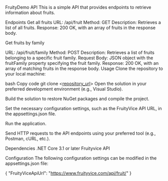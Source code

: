 FruityDemo API
This is a simple API that provides endpoints to retrieve information about fruits.

Endpoints
Get all fruits
URL: /api/fruit
Method: GET
Description: Retrieves a list of all fruits.
Response: 200 OK, with an array of fruits in the response body.

Get fruits by family

URL: /api/fruit/family
Method: POST
Description: Retrieves a list of fruits belonging to a specific fruit family.
Request Body: JSON object with the fruitFamily property specifying the fruit family.
Response: 200 OK, with an array of matching fruits in the response body.
Usage
Clone the repository to your local machine:

bash
Copy code
git clone <[repository_url](https://github.com/vi-pin/FruityDemo)>
Open the solution in your preferred development environment (e.g., Visual Studio).

Build the solution to restore NuGet packages and compile the project.

Set the necessary configuration settings, such as the FruityVice API URL, in the appsettings.json file.

Run the application.

Send HTTP requests to the API endpoints using your preferred tool (e.g., Postman, cURL, etc.).

Dependencies
.NET Core 3.1 or later
Fruityvice API


Configuration
The following configuration settings can be modified in the appsettings.json file:

{
  "FruityViceApiUrl": "https://www.fruityvice.com/api/fruit/"
}
